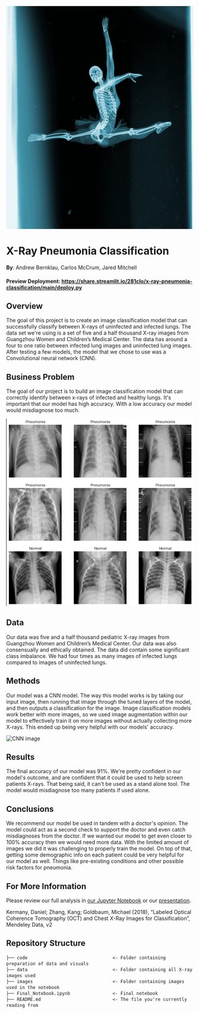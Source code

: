 <img src="images/b8e5fa58305913.59f7787a47652.gif" alt="X-ray gif" style="width:700px;height:600px;">

# X-Ray Pneumonia Classification

**By**: Andrew Bernklau, Carlos McCrum, Jared Mitchell

#### Preview Deployment: https://share.streamlit.io/281clo/x-ray-pneumonia-classification/main/deploy.py


## Overview
The goal of this project is to create an image classification model that can successfully classify between X-rays of uninfected and infected lungs. The data set we're using is a set of five and a half thousand X-ray images from Guangzhou Women and Children’s Medical Center. The data has around a four to one ratio between infected lung images and uninfected lung images. After testing a few models, the model that we chose to use was a Convolutional neural network (CNN).

## Business Problem
The goal of our project is to build an image classification model that can correctly identify between x-rays of infected and healthy lungs. It's important that our model has high accuracy. With a low accuracy our model would misdiagnose too much. 

![EDA visual](images/EDA_visual.png)

## Data
Our data was five and a half thousand pediatric X-ray images from Guangzhou Women and Children’s Medical Center. Our data was also consensually and ethically obtained. The data did contain some significant class imbalance. We had four times as many images of infected lungs compared to images of uninfected lungs.

## Methods

Our model was a CNN model. The way this model works is by taking our input image, then running that image through the tuned layers of the model, and then outputs a classification for the image. Image classification models work better with more images, so we used image augmentation within our model to effectively train it on more images without actually collecting more X-rays. This ended up being very helpful with our models' accuracy. 

![CNN image](https://user-images.githubusercontent.com/82346896/142509391-253d3584-9229-49d7-9fbb-fa67b224fcca.JPG)

## Results
The final accuracy of our model was 91%. We're pretty confident in our model's outcome, and are confident that it could be used to help screen patients X-rays. That being said, it can't be used as a stand alone tool. The model would misdiagnose too many patients if used alone.  

## Conclusions
We recommend our model be used in tandem with a doctor's opinion. The model could act as a second check to support the doctor and even catch misdiagnoses from the doctor. If we wanted our model to get even closer to 100% accuracy then we would need more data. With the limited amount of images we did it was challenging to properly train the model. On top of that, getting some demographic info on each patient could be very helpful for our model as well. Things like pre-existing conditions and other possible risk factors for pneumonia. 
## For More Information

Please review our full analysis in [our Jupyter Notebook](https://github.com/281clo/X-Ray-Pneumonia-Classification/blob/main/Draft_Notebook.ipynb) or our [presentation](https://docs.google.com/presentation/d/1xeCiQLU2krOBAP_BNpBU9bXrcZJKGTksFrjdiuqu_Ck/edit?usp=sharing).

Kermany, Daniel; Zhang, Kang; Goldbaum, Michael (2018), “Labeled Optical Coherence Tomography (OCT) and Chest X-Ray Images for Classification”, Mendeley Data, v2

## Repository Structure

```
├── code                                <- Folder containing preparation of data and visuals
├── data                                <- Folder containing all X-ray images used  
├── images                              <- Folder containing images used in the notebook 
├── Final_Notebook.ipynb                <- Final notebook
├── README.md                           <- The file you're currently reading from
```
